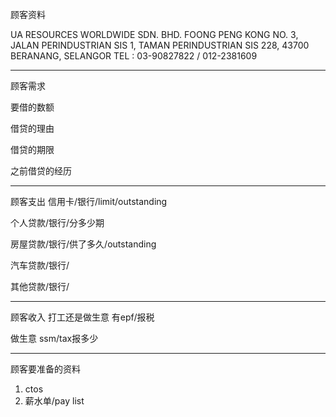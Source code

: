 顾客资料

UA RESOURCES WORLDWIDE SDN. BHD. FOONG PENG KONG NO. 3, JALAN PERINDUSTRIAN SIS 1, TAMAN PERINDUSTRIAN SIS 228, 43700 BERANANG, SELANGOR TEL : 03-90827822 / 012-2381609

-----------------
顾客需求


要借的数额

借贷的理由

借贷的期限

之前借贷的经历


--------------
顾客支出
信用卡/银行/limit/outstanding


个人贷款/银行/分多少期

房屋贷款/银行/供了多久/outstanding

汽车贷款/银行/


其他贷款/银行/

-----------
顾客收入
打工还是做生意
有epf/报税

做生意 ssm/tax报多少

-------
顾客要准备的资料
1. ctos
2. 薪水单/pay list




